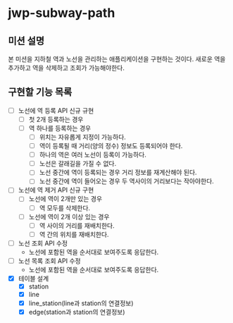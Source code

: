 # jwp-subway-path

## 미션 설명
본 미션을 지하철 역과 노선을 관리하는 애플리케이션을 구현하는 것이다.
새로운 역을 추가하고 역을 삭제하고 조회가 가능해야한다.

## 구현할 기능 목록
- [ ] 노선에 역 등록 API 신규 규현
  - [ ] 첫 2개 등록하는 경우
  - [ ] 역 하나를 등록하는 경우
    - [ ] 위치는 자유롭게 지정이 가능하다.
    - [ ] 역이 등록될 때 거리(양의 정수) 정보도 등록되어야 한다.
    - [ ] 하나의 역은 여러 노선이 등록이 가능하다.
    - [ ] 노선은 갈래길을 가질 수 없다.
    - [ ] 노선 중간에 역이 등록되는 경우 거리 정보를 재계산해야 된다.
    - [ ] 노선 중간에 역이 들어오는 경우 두 역사이의 거리보다는 작아야한다.
- [ ] 노선에 역 제거 API 신규 구현
  - [ ] 노선에 역이 2개만 있는 경우
    - [ ] 역 모두를 삭제한다.
  - [ ] 노선에 역이 2개 이상 있는 경우
    - [ ] 역 사이의 거리를 재배치한다.
    - [ ] 역 간의 위치를 재배치한다.
- [ ] 노선 조회 API 수정
  - 노선에 포함된 역을 순서대로 보여주도록 응답한다.
- [ ] 노선 목록 조회 API 수정
  - 노선에 포함된 역을 순서대로 보여주도록 응답한다.
- [x] 테이블 설계
  - [x] station
  - [x] line
  - [x] line_station(line과 station의 연결정보)
  - [x] edge(station과 station의 연결정보)